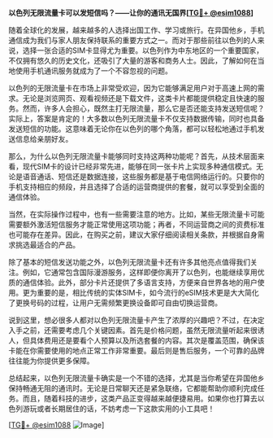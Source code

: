 **以色列无限流量卡可以发短信吗？——让你的通讯无国界[[TG💪+ @esim1088](https://t.me/s/esim1088)]**

随着全球化的发展，越来越多的人选择出国工作、学习或旅行。在异国他乡，手机通信成为我们与家人朋友保持联系的重要方式之一。而对于那些前往以色列的人来说，选择一张合适的SIM卡显得尤为重要。以色列作为中东地区的一个重要国家，不仅拥有悠久的历史文化，还吸引了大量的游客和商务人士。因此，了解如何在当地使用手机通讯服务就成为了一个不容忽视的问题。

以色列的无限流量卡在市场上非常受欢迎，因为它能够满足用户对于高速上网的需求。无论是浏览网页、观看视频还是下载文件，这类卡片都能提供稳定且快速的服务。然而，许多人会担心，既然主打无限流量，那么它是否还能支持发送短信呢？实际上，答案是肯定的！大多数以色列无限流量卡不仅支持数据传输，同时也具备发送短信的功能。这意味着无论你在以色列的哪个角落，都可以轻松地通过手机发送信息给亲朋好友。

那么，为什么以色列无限流量卡能够同时支持这两种功能呢？首先，从技术层面来看，现代SIM卡的设计已经非常先进，能够在同一张卡片上实现多种通信模式。无论是语音通话、短信还是数据连接，这些服务都是基于电信网络运行的。只要你的手机支持相应的频段，并且选择了合适的运营商提供的套餐，就可以享受到全面的通信体验。

当然，在实际操作过程中，也有一些需要注意的地方。比如，某些无限流量卡可能需要额外激活短信服务才能正常使用这项功能；再者，不同运营商之间的资费标准也可能存在差异。因此，在购买之前，建议大家仔细阅读相关条款，并根据自身需求挑选最适合的产品。

除了基本的短信发送功能之外，以色列无限流量卡还有许多其他亮点值得我们关注。例如，它通常包含国际漫游服务，这样即便你离开了以色列，也能继续享用优质的通信体验。此外，部分卡片还提供了多语言支持，方便来自世界各地的用户使用。更为重要的是，相比传统的实体SIM卡，如今流行的eSIM技术更是大大简化了更换号码的过程，让用户无需频繁更换设备即可自由切换运营商。

说到这里，想必很多人都对以色列无限流量卡产生了浓厚的兴趣吧？不过，在决定入手之前，还需要考虑几个关键因素。首先是价格问题，虽然无限流量听起来很诱人，但具体费用还是要看个人预算以及所选套餐的内容。其次是覆盖范围，确保该卡能在你需要使用的地点正常工作非常重要。最后则是售后服务，一个可靠的品牌往往能为你提供更多保障。

总结起来，以色列无限流量卡确实是一个不错的选择，尤其是当你希望在异国他乡保持畅通无阻的通讯时。无论是日常聊天还是紧急联络，它都能帮助你顺利完成任务。而且，随着科技的进步，这类产品正变得越来越便捷易用。如果你也打算去以色列游玩或者长期居住的话，不妨考虑一下这款实用的小工具吧！

[[TG💪+ @esim1088](https://t.me/s/esim1088) ![Image](https://i.postimg.cc/4NQfJmqS/Snipaste-2025-05-13-00-14-12.png)]